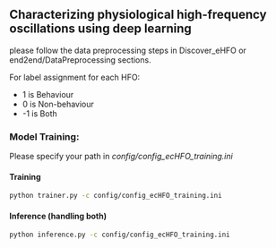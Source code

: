 ## Characterizing physiological high-frequency oscillations using deep learning

please follow the data preprocessing steps in Discover_eHFO or end2end/DataPreprocessing sections. 

For label assignment for each HFO:
* 1 is Behaviour 
* 0 is Non-behaviour
* -1 is Both

### Model Training:

Please specify your path in *config/config_ecHFO_training.ini*


#### Training
```bash
python trainer.py -c config/config_ecHFO_training.ini
```

#### Inference (handling both)
```bash
python inference.py -c config/config_ecHFO_training.ini
```




